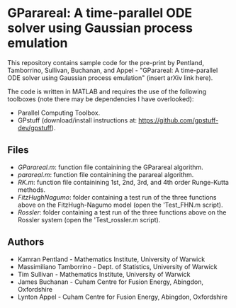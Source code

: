 # GParareal: A time-parallel ODE solver using Gaussian process emulation

This repository contains sample code for the pre-print by Pentland, Tamborrino, Sullivan, Buchanan, and Appel - "GParareal: A time-parallel ODE solver using Gaussian process emulation" (insert arXiv link here).

The code is written in MATLAB and requires the use of the following toolboxes (note there may be dependencies I have overlooked):
* Parallel Computing Toolbox.
* GPstuff (download/install instructions at: https://github.com/gpstuff-dev/gpstuff).

## Files

* *GParareal.m*: function file containining the GParareal algorithm. 
* *parareal.m*: function file containining the parareal algorithm.
* *RK.m*: function file containining 1st, 2nd, 3rd, and 4th order Runge-Kutta methods.
* *FitzHughNagumo*: folder containing a test run of the three functions above on the FitzHugh-Nagumo model (open the 'Test_FHN.m script). 
* *Rossler*: folder containing a test run of the three functions above on the Rossler system (open the 'Test_rossler.m script).

## Authors

* Kamran Pentland - Mathematics Institute, University of Warwick
* Massimiliano Tamborrino - Dept. of Statistics, University of Warwick
* Tim Sullivan - Mathematics Institute, University of Warwick
* James Buchanan - Cuham Centre for Fusion Energy, Abingdon, Oxfordshire
* Lynton Appel - Cuham Centre for Fusion Energy, Abingdon, Oxfordshire
